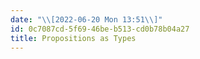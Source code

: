 ```yaml
---
date: "\\[2022-06-20 Mon 13:51\\]"
id: 0c7087cd-5f69-46be-b513-cd0b78b04a27
title: Propositions as Types
---
```


